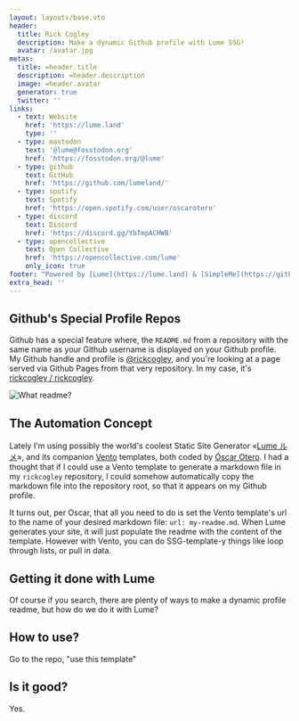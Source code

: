 ```yaml
---
layout: layouts/base.vto
header:
  title: Rick Cogley
  description: Make a dynamic Github profile with Lume SSG!
  avatar: /avatar.jpg
metas:
  title: =header.title
  description: =header.description
  image: =header.avatar
  generator: true
  twitter: ''
links:
  - text: Website
    href: 'https://lume.land'
    type: ''
  - type: mastodon
    text: '@lume@fosstodon.org'
    href: 'https://fosstodon.org/@lume'
  - type: github
    text: GitHub
    href: 'https://github.com/lumeland/'
  - type: spotify
    text: Spotify
    href: 'https://open.spotify.com/user/oscarotero'
  - type: discord
    text: Discord
    href: 'https://discord.gg/YbTmpACHWB'
  - type: opencollective
    text: Open Collective
    href: 'https://opencollective.com/lume'
    only_icon: true
footer: "Powered by [Lume](https://lume.land) & [SimpleMe](https://github.com/lumeland/theme-simple-me) theme"
extra_head: ''
---
```


## Github's Special Profile Repos

Github has a special feature where, the `README.md` from a repository with the same name as your Github username is displayed on your Github profile. My Github handle and profile is [@rickcogley](https://github.com/rickcogley), and you're looking at a page served via Github Pages from that very repository. In my case, it's [rickcogley / rickcogley](https://github.com/rickcogley/rickcogley). 

![What readme?](/figure1.png)

## The Automation Concept

Lately I'm using possibly the world's coolest Static Site Generator «[Lume ルメ](https://lume.land/)», and its companion [Vento](https://vento.js.org/) templates, both coded by [Óscar Otero](https://oscarotero.com/). I had a thought that if I could use a Vento template to generate a markdown file in my `rickcogley` repository, I could somehow automatically copy the markdown file into the repository root, so that it appears on my Github profile. 

It turns out, per Oscar, that all you need to do is set the Vento template's url to the name of your desired markdown file: `url: my-readme.md`. When Lume generates your site, it will just populate the readme with the content of the template. However with Vento, you can do SSG-template-y things like loop through lists, or pull in data. 


## Getting it done with Lume

Of course if you search, there are plenty of ways to make a dynamic profile readme, but how do we do it with Lume? 

## How to use?

Go to the repo, "use this template"

## Is it good? 

Yes.
